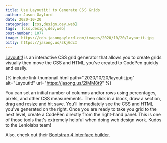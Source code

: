 ```yaml
---
title: Use Layoutit! to Generate CSS Grids
author: Jason Gaylord
date: 2020-10-20
categories: [css,design,dev,web]
tags:  [css,design,dev,web]
post-number: 1077
image: https://cdn.jasongaylord.com/images/2020/10/20/layoutit.jpg
bitly: https://jasong.us/3kjGdcI
---
```


[Layoutit!](https://jasong.us/2IMM8t9) is an interactive CSS grid generator that allows you to create grids visually then move the CSS and HTML you've created to CodePen quickly and easily. 

{% include link-thumbnail.html path="2020/10/20/layoutit.jpg" alt="Layoutit!" url="https://jasong.us/2IMM8t9" %}

You can set an initial number of columns and/or rows using percentages, pixels, and other CSS measurements. Then click in a block, draw a section, drag and resize and hit save. You'll immediately see the CSS and HTML you've generated on the right. Once you are ready to take you grid to the next level, create a CodePen directly from the right-hand panel. This is one of those tools that's extremely helpful when doing web design work. Kudos to the Leniolabs team!

Also, check out their [Bootstrap 4 Interface builder](https://jasong.us/3ketIzj).